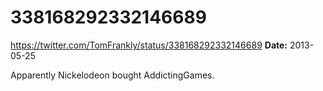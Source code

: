 # 338168292332146689
https://twitter.com/TomFrankly/status/338168292332146689
**Date:** 2013-05-25

Apparently Nickelodeon bought AddictingGames.
